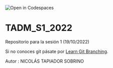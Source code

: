 ![Open in Codespaces](https://classroom.github.com/assets/open-in-codespaces-abfff4d4e15f9e1bd8274d9a39a0befe03a0632bb0f153d0ec72ff541cedbe34.svg)
# TADM_S1_2022
Repositorio para la sesión 1 (19/10/2022)

Si no conoces git pásate por [Learn Git Branching](https://learngitbranching.js.org/).

Autor : NICOLÁS TAPIADOR SOBRINO